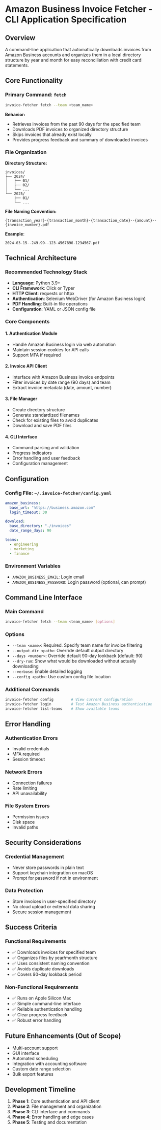 # Amazon Business Invoice Fetcher - CLI Application Specification

## Overview
A command-line application that automatically downloads invoices from Amazon Business accounts and organizes them in a local directory structure by year and month for easy reconciliation with credit card statements.

## Core Functionality

### Primary Command: `fetch`
```bash
invoice-fetcher fetch --team <team_name>
```

**Behavior:**
- Retrieves invoices from the past 90 days for the specified team
- Downloads PDF invoices to organized directory structure
- Skips invoices that already exist locally
- Provides progress feedback and summary of downloaded invoices

### File Organization
**Directory Structure:**
```
invoices/
├── 2024/
│   ├── 01/
│   ├── 02/
│   └── ...
└── 2025/
    ├── 01/
    └── ...
```

**File Naming Convention:**
```
{transaction_year}-{transaction_month}-{transaction_date}--{amount}--{invoice_number}.pdf
```

**Example:**
```
2024-03-15--249.99--123-4567890-1234567.pdf
```

## Technical Architecture

### Recommended Technology Stack
- **Language**: Python 3.9+
- **CLI Framework**: Click or Typer
- **HTTP Client**: requests or httpx
- **Authentication**: Selenium WebDriver (for Amazon Business login)
- **PDF Handling**: Built-in file operations
- **Configuration**: YAML or JSON config file

### Core Components

#### 1. Authentication Module
- Handle Amazon Business login via web automation
- Maintain session cookies for API calls
- Support MFA if required

#### 2. Invoice API Client
- Interface with Amazon Business invoice endpoints
- Filter invoices by date range (90 days) and team
- Extract invoice metadata (date, amount, number)

#### 3. File Manager
- Create directory structure
- Generate standardized filenames
- Check for existing files to avoid duplicates
- Download and save PDF files

#### 4. CLI Interface
- Command parsing and validation
- Progress indicators
- Error handling and user feedback
- Configuration management

## Configuration

### Config File: `~/.invoice-fetcher/config.yaml`
```yaml
amazon_business:
  base_url: "https://business.amazon.com"
  login_timeout: 30
  
download:
  base_directory: "./invoices"
  date_range_days: 90
  
teams:
  - engineering
  - marketing
  - finance
```

### Environment Variables
- `AMAZON_BUSINESS_EMAIL`: Login email
- `AMAZON_BUSINESS_PASSWORD`: Login password (optional, can prompt)

## Command Line Interface

### Main Command
```bash
invoice-fetcher fetch --team <team_name> [options]
```

### Options
- `--team <name>`: Required. Specify team name for invoice filtering
- `--output-dir <path>`: Override default output directory
- `--days <number>`: Override default 90-day lookback (default: 90)
- `--dry-run`: Show what would be downloaded without actually downloading
- `--verbose`: Enable detailed logging
- `--config <path>`: Use custom config file location

### Additional Commands
```bash
invoice-fetcher config        # View current configuration
invoice-fetcher login         # Test Amazon Business authentication
invoice-fetcher list-teams    # Show available teams
```

## Error Handling

### Authentication Errors
- Invalid credentials
- MFA required
- Session timeout

### Network Errors
- Connection failures
- Rate limiting
- API unavailability

### File System Errors
- Permission issues
- Disk space
- Invalid paths

## Security Considerations

### Credential Management
- Never store passwords in plain text
- Support keychain integration on macOS
- Prompt for password if not in environment

### Data Protection
- Store invoices in user-specified directory
- No cloud upload or external data sharing
- Secure session management

## Success Criteria

### Functional Requirements
- ✅ Downloads invoices for specified team
- ✅ Organizes files by year/month structure
- ✅ Uses consistent naming convention
- ✅ Avoids duplicate downloads
- ✅ Covers 90-day lookback period

### Non-Functional Requirements
- ✅ Runs on Apple Silicon Mac
- ✅ Simple command-line interface
- ✅ Reliable authentication handling
- ✅ Clear progress feedback
- ✅ Robust error handling

## Future Enhancements (Out of Scope)
- Multi-account support
- GUI interface
- Automated scheduling
- Integration with accounting software
- Custom date range selection
- Bulk export features

## Development Timeline
1. **Phase 1**: Core authentication and API client
2. **Phase 2**: File management and organization
3. **Phase 3**: CLI interface and commands
4. **Phase 4**: Error handling and edge cases
5. **Phase 5**: Testing and documentation